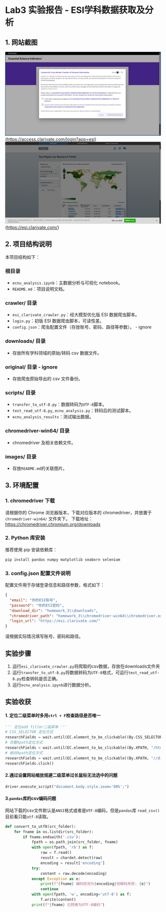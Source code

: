 # Lab3 实验报告 - ESI学科数据获取及分析

## 1. 网站截图

![alt text](images/login.png)
(https://access.clarivate.com/login?app=esi)
![alt text](images/main.png)  
(https://esi.clarivate.com/)  

## 2. 项目结构说明  


本项目结构如下：

### 根目录
- `ecnu_analysis.ipynb`：主数据分析与可视化 notebook。
- `README.md`：项目说明文档。

### crawler/ 目录
- `esi_clarivate_crawler.py`：经大模型优化版 ESI 数据爬虫脚本。
- `login.py`：初版 ESI 数据爬虫脚本，可读性差。
- `config.json`：爬虫配置文件（存放账号、密码、路径等参数）。 - ignore

### downloads/ 目录
- 存放所有学科领域的原始/转码 csv 数据文件。

### original/ 目录 - ignore
- 存放爬虫原始导出的 csv 文件备份。

### scripts/ 目录
- `transfer_to_utf-8.py`：数据转码为`UTF-8`脚本。
- `test_read_utf-8.py`, `ecnu_analysis.py`：转码后的测试脚本。
- `ecnu_analysis_results`：测试输出数据。
   
### chromedriver-win64/ 目录
- chromedriver 及相关依赖文件。

### images/ 目录
- 存放`README.md`的关联图片。 

## 3. 环境配置

### 1. chromedriver 下载
请根据你的 Chrome 浏览器版本，下载对应版本的 chromedriver，并放置于 `chromedriver-win64/` 文件夹下。
下载地址：https://chromedriver.chromium.org/downloads

### 2. Python 库安装
推荐使用 pip 安装依赖库：
```bash
pip install pandas numpy matplotlib seaborn selenium
```

### 3. config.json 配置文件说明
配置文件用于存储登录信息和路径参数，格式如下：
```json
{
  "email": "你的ESI账号",
  "password": "你的ESI密码",
  "download_dir": "homework_3\\downloads",
  "chromedriver_path": "homework_3\\chromedriver-win64\\chromedriver.exe",
  "login_url": "https://esi.clarivate.com/"
}
```  
请根据实际情况填写账号、密码和路径。  

## 实验步骤  

1. 运行`esi_clarivate_crawler.py`将爬取的csv数据，存放在downloads文件夹  
2. 运行`transfer_to_utf-8.py`将数据转码为`UTF-8`格式，可运行`test_read_utf-8.py`检查转码是否正确。  
3. 运行`ecnu_analysis.ipynb`进行数据分析。  

## 实验收获   

#### 1. 定位二级菜单时多用`ctrl + F`检查路径是否唯一  

```python  
''' 定位add filter二级菜单 '''  
# CSS_SELECTOR 定位方式  
researchFields = wait.until(EC.element_to_be_clickable((By.CSS_SELECTOR, "#popup .inner-popup-link#researchFields")))  
# 完整Xpath定位方式  
researchFields = wait.until(EC.element_to_be_clickable((By.XPATH, "/html/body/div[1]/div[2]/div[7]/div/ul/li[2]/a")))  
# 相对Xpath定位方式  
researchFields = wait.until(EC.element_to_be_clickable((By.XPATH, "//div[@id='popup']//a[@id='researchFields']")))  
researchFields.click()  
```   

#### 2.通过设置网站缩放规避二级菜单过长鼠标无法选中的问题
```python
driver.execute_script("document.body.style.zoom='80%';")
```

#### 3.`pandas`库的csv编码问题    

网站下载的csv文件默认是`ANSI`格式或者是`UTF-8`编码，但是`pandas`库 `read_csv()`目前看只能`utf-8`读取。  
```python
def convert_to_utf8(src_folder):
    for fname in os.listdir(src_folder):
        if fname.endswith('.csv'):
            fpath = os.path.join(src_folder, fname)
            with open(fpath, 'rb') as f:
                raw = f.read()
                result = chardet.detect(raw)
                encoding = result['encoding']
            try:
                content = raw.decode(encoding)
            except Exception as e:
                print(f"{fname} 编码检测为{encoding}但解码失败: {e}")
                continue
            with open(fpath, 'w', encoding='utf-8') as f:
                f.write(content)
            print(f"{fname} 已转换为UTF-8编码")
```



